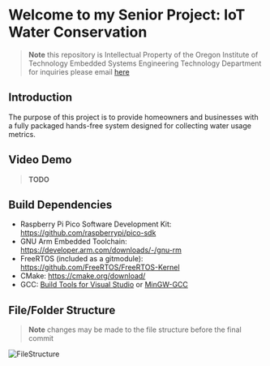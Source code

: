 # Welcome to my Senior Project: IoT Water Conservation
> **Note**
> this repository is Intellectual Property of the Oregon Institute of Technology Embedded Systems Engineering Technology Department
> for inquiries please email <a href="mailto:troy.scevers@oit.edu?subject=[Senior Project Inquiry] Water Conservation Using Embedded Systems&cc=adin.derosier@oit.edu%2C%20phong.nguyen@oit.edu">here</a>
## Introduction
The purpose of this project is to provide homeowners and businesses with a fully packaged hands-free system designed for collecting water usage metrics.
## Video Demo
> **TODO**
## Build Dependencies
* Raspberry Pi Pico Software Development Kit: https://github.com/raspberrypi/pico-sdk
* GNU Arm Embedded Toolchain: https://developer.arm.com/downloads/-/gnu-rm
* FreeRTOS (included as a gitmodule): https://github.com/FreeRTOS/FreeRTOS-Kernel
* CMake: https://cmake.org/download/
* GCC: [Build Tools for Visual Studio](https://visualstudio.microsoft.com/downloads/) or [MinGW-GCC](https://www.mingw-w64.org/downloads/)
## File/Folder Structure
> **Note** changes may be made to the file structure before the final commit
>
![FileStructure](https://user-images.githubusercontent.com/31903701/200474149-eab95e3f-3716-4895-8599-62ac2f807a67.png)

